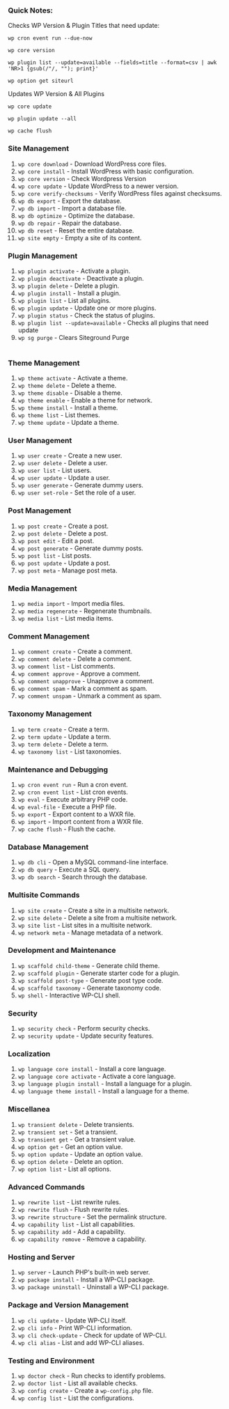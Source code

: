 ### Quick Notes:
Checks WP Version & Plugin Titles that need update:
```
wp cron event run --due-now

wp core version

wp plugin list --update=available --fields=title --format=csv | awk 'NR>1 {gsub(/"/, ""); print}'

wp option get siteurl
```
Updates WP Version & All Plugins
```
wp core update

wp plugin update --all

wp cache flush
```
### Site Management

1. `wp core download` - Download WordPress core files.
2. `wp core install` - Install WordPress with basic configuration.
3. `wp core version` - Check Wordpress Version
4. `wp core update` - Update WordPress to a newer version.
5. `wp core verify-checksums` - Verify WordPress files against checksums.
6. `wp db export` - Export the database.
7. `wp db import` - Import a database file.
8. `wp db optimize` - Optimize the database.
9. `wp db repair` - Repair the database.
10. `wp db reset` - Reset the entire database.
11. `wp site empty` - Empty a site of its content.

### Plugin Management

1. `wp plugin activate` - Activate a plugin.
2. `wp plugin deactivate` - Deactivate a plugin.
3. `wp plugin delete` - Delete a plugin.
4. `wp plugin install` - Install a plugin.
5. `wp plugin list` - List all plugins.
6. `wp plugin update` - Update one or more plugins.
7. `wp plugin status` - Check the status of plugins.
8. `wp plugin list --update=available` - Checks all plugins that need update
12. `wp sg purge` - Clears Siteground Purge  
     

### Theme Management

1. `wp theme activate` - Activate a theme.
2. `wp theme delete` - Delete a theme.
3. `wp theme disable` - Disable a theme.
4. `wp theme enable` - Enable a theme for network.
5. `wp theme install` - Install a theme.
6. `wp theme list` - List themes.
7. `wp theme update` - Update a theme.

### User Management

1. `wp user create` - Create a new user.
2. `wp user delete` - Delete a user.
3. `wp user list` - List users.
4. `wp user update` - Update a user.
5. `wp user generate` - Generate dummy users.
6. `wp user set-role` - Set the role of a user.

### Post Management

1. `wp post create` - Create a post.
2. `wp post delete` - Delete a post.
3. `wp post edit` - Edit a post.
4. `wp post generate` - Generate dummy posts.
5. `wp post list` - List posts.
6. `wp post update` - Update a post.
7. `wp post meta` - Manage post meta.

### Media Management

1. `wp media import` - Import media files.
2. `wp media regenerate` - Regenerate thumbnails.
3. `wp media list` - List media items.

### Comment Management

1. `wp comment create` - Create a comment.
2. `wp comment delete` - Delete a comment.
3. `wp comment list` - List comments.
4. `wp comment approve` - Approve a comment.
5. `wp comment unapprove` - Unapprove a comment.
6. `wp comment spam` - Mark a comment as spam.
7. `wp comment unspam` - Unmark a comment as spam.

### Taxonomy Management

1. `wp term create` - Create a term.
2. `wp term update` - Update a term.
3. `wp term delete` - Delete a term.
4. `wp taxonomy list` - List taxonomies.

### Maintenance and Debugging

1. `wp cron event run` - Run a cron event.
2. `wp cron event list` - List cron events.
3. `wp eval` - Execute arbitrary PHP code.
4. `wp eval-file` - Execute a PHP file.
5. `wp export` - Export content to a WXR file.
6. `wp import` - Import content from a WXR file.
7. `wp cache flush` - Flush the cache.

### Database Management

1. `wp db cli` - Open a MySQL command-line interface.
2. `wp db query` - Execute a SQL query.
3. `wp db search` - Search through the database.

### Multisite Commands

1. `wp site create` - Create a site in a multisite network.
2. `wp site delete` - Delete a site from a multisite network.
3. `wp site list` - List sites in a multisite network.
4. `wp network meta` - Manage metadata of a network.

### Development and Maintenance

1. `wp scaffold child-theme` - Generate child theme.
2. `wp scaffold plugin` - Generate starter code for a plugin.
3. `wp scaffold post-type` - Generate post type code.
4. `wp scaffold taxonomy` - Generate taxonomy code.
5. `wp shell` - Interactive WP-CLI shell.

### Security

1. `wp security check` - Perform security checks.
2. `wp security update` - Update security features.

### Localization

1. `wp language core install` - Install a core language.
2. `wp language core activate` - Activate a core language.
3. `wp language plugin install` - Install a language for a plugin.
4. `wp language theme install` - Install a language for a theme.

### Miscellanea

1. `wp transient delete` - Delete transients.
2. `wp transient set` - Set a transient.
3. `wp transient get` - Get a transient value.
4. `wp option get` - Get an option value.
5. `wp option update` - Update an option value.
6. `wp option delete` - Delete an option.
7. `wp option list` - List all options.

### Advanced Commands

1. `wp rewrite list` - List rewrite rules.
2. `wp rewrite flush` - Flush rewrite rules.
3. `wp rewrite structure` - Set the permalink structure.
4. `wp capability list` - List all capabilities.
5. `wp capability add` - Add a capability.
6. `wp capability remove` - Remove a capability.

### Hosting and Server

1. `wp server` - Launch PHP's built-in web server.
2. `wp package install` - Install a WP-CLI package.
3. `wp package uninstall` - Uninstall a WP-CLI package.

### Package and Version Management

1. `wp cli update` - Update WP-CLI itself.
2. `wp cli info` - Print WP-CLI information.
3. `wp cli check-update` - Check for update of WP-CLI.
4. `wp cli alias` - List and add WP-CLI aliases.

### Testing and Environment

1. `wp doctor check` - Run checks to identify problems.
2. `wp doctor list` - List all available checks.
3. `wp config create` - Create a `wp-config.php` file.
4. `wp config list` - List the configurations.